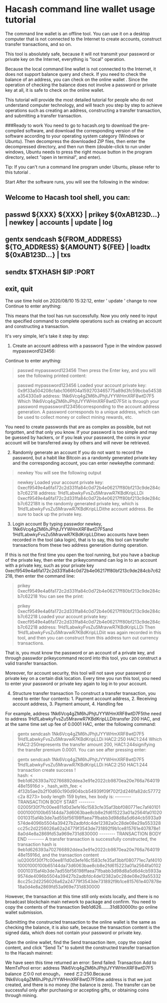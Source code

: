 Hacash command line wallet usage tutorial
===
The command line wallet is an offline tool. You can use it on a desktop computer that is not connected to the Internet to create accounts,
construct transfer transactions, and so on.

This tool is absolutely safe, because it will not transmit your password or private key on the Internet, everything is "local" operation.

Because the local command line wallet is not connected to the Internet, it does not support balance query and check. If you need to check the 
balance of an address, you can check on the online wallet . Since the operation of checking the balance does not
involve a password or private key at all, it is safe to check on the online wallet.

This tutorial will provide the most detailed tutorial for people who do not understand computer technology, and will teach you step by step to 
achieve operations such as creating an address, constructing a transfer transaction, and submitting a transfer transaction.

###Ready to work
You need to go to hacash.org to download the pre-compiled software, and download the corresponding version of the software 
according to your operating system category (Windows or Ubuntu). Then decompress the downloaded ZIP files, then enter the decompressed directory, and then run them (double-click to run under windows, Ubuntu needs to press the right mouse button in the program directory, select "open in terminal", and enter).

Tip: If you can't run a command line program under Ubuntu, please refer to this tutorial .

Start
After the software runs, you will see the following in the window:

Welcome to Hacash tool shell, you can:
--------
passwd ${XXX}  ${XXX}   |   prikey ${0xAB123D...}   |   newkey   |   accounts   |   update | log
--------
gentx sendcash ${FROM_ADDRESS}  ${TO_ADDRESS}  ${AMOUNT}  ${FEE}   |   loadtx ${0xAB123D...}   |   txs
--------
sendtx $TXHASH  $IP :PORT
--------
exit, quit
--------
The use time hold on 2020/08/10 15:32:12, enter ' update ' change to now
Continue to enter anything:
>

This means that the tool has run successfully. Now you only need to input the specified command to complete operations such as creating an account and constructing a 
transaction.

It's very simple, let's take it step by step:

1. Create an account address with a password
Type in the window passwd mypassword123456:

Continue to enter anything:
 > passwd mypassword123456
Then press the Enter key, and you will see the following printed content:

> passwd mypassword123456
Loaded your account 
  private key: 0x9f33a504208cfabc1066f04a1592703465775a89d3fc59bcba54538a354330a9 
  address: 1Nk6Vcq4gZM6hJPhjtJYYWHmXRF8wtD7F5
Which 1Nk6Vcq4gZM6hJPhjtJYYWHmXRF8wtD7F5it is through your password mypassword123456corresponding to the account address generation. A password corresponds to a unique 
address, which can be used to collect money or collect mining rewards, etc.

You need to create passwords that are as complex as possible, but not forgotten, and that only you know. If your password is too simple and may be guessed by hackers,
or if you leak your password, the coins in your account will be transferred away by others and will never be retrieved.

2. Randomly generate an account
If you do not want to record the password, but a habit like Bitcoin as a randomly generated private key and the corresponding account, you can enter newkeythe command:

> newkey
You will see the following output

> newkey
Loaded your account
  private key: 0xecf9549e4a6fa172c2d331fa84c0d72b4e06217ff80bf213c9de284cb7c62218
  address: 1Hd1LabwkyFvsZu5MravwR7KBdKripLLDi
0xecf9549e4a6fa172c2d331fa84c0d72b4e06217ff80bf213c9de284cb7c62218It is the randomly generated private key, which is 1Hd1LabwkyFvsZu5MravwR7KBdKripLLDithe account address. 
Be sure to back up the private key.

3. Login account
By typing passwdor newkey, 1Nk6Vcq4gZM6hJPhjtJYYWHmXRF8wtD7F5and 1Hd1LabwkyFvsZu5MravwR7KBdKripLLDitwo accounts have been recorded in the tool (aka login), that is to say, 
this tool can transfer transactions from these two address generation during operation.

If this is not the first time you open the tool running, but you have a backup of the private key, then enter the prikeycommand can log in to an account with a private key, 
such as your private key 0xecf9549e4a6fa172c2d331fa84c0d72b4e06217ff80bf213c9de284cb7c62218, then enter the command line:

> prikey 0xecf9549e4a6fa172c2d331fa84c0d72b4e06217ff80bf213c9de284cb7c62218
You can see the print:

> prikey 0xecf9549e4a6fa172c2d331fa84c0d72b4e06217ff80bf213c9de284cb7c62218
Loaded your account 
  private key: 0xecf9549e4a6fa172c2d331fa84c0d72b4e06217ff80bf213c9de284cb7c62218
  address: 1Hd1LabwkyFvsZu5MravwR7KBdKripLLDi
Then 1Hd1LabwkyFvsZu5MravwR7KBdKripLLDiit was again recorded in this tool, and then you can construct from this address turn out currency transactions.

That is, you must know the password or an account of a private key, and through passwdor prikeycommand record into this tool, you can construct a valid transfer transaction.

Moreover, for account security, this tool will not save your password or private key on a certain disk location. Every time you run this tool, you need to enter your
password or private key again to log in to your account.

4. Structure transfer transaction
To construct a transfer transaction, you need to enter four contents: 1. Payment account address, 2. Receiving account address, 3. Payment amount, 4. Handling fee

For example, address 1Nk6Vcq4gZM6hJPhjtJYYWHmXRF8wtD7F5the need to address 1Hd1LabwkyFvsZu5MravwR7KBdKripLLDitransfer 200 HAC, and at the same time set up fee of 0.0001 HAC,
enter the following command:

> gentx sendcash 1Nk6Vcq4gZM6hJPhjtJYYWHmXRF8wtD7F5 1Hd1LabwkyFvsZu5MravwR7KBdKripLLDi HAC2:250 HAC1:244
Which HAC2:250represents the transfer amount 200, HAC1:244signifying the transfer premium 0.0001. You can see after pressing enter:

> gentx sendcash 1Nk6Vcq4gZM6hJPhjtJYYWHmXRF8wtD7F5 1Hd1LabwkyFvsZu5MravwR7KBdKripLLDi HAC2:250 HAC1:244
transaction create success !  
hash: < 9eb1d626393a702766892ddea3e91e2022cb9870ea20e766a76401948e15916d > , hash_with_fee: < 4f32b5ae2b2f10d60c190d904bcb54939f09f702f2d246fa82dc57772c2a 8273>
body length 159 bytes, hex body is:
-------- TRANSACTION BODY START --------
02005f30f7fc00ee811d0d3efe16c1583cfe35af3bbf080771ec7af401010001000100b65144da73d6063bae8cb8e2fd615223a01a2564fa010200010315af4b3de7ad55bf56198ffaea71fbabb3d98d8a5d6d4cb5933a9574de4096b5504a39427b2adbfdc4de12382a0c28de08e29a553328cc25c2d2256026a62a24779f3543de731892f9b1ce815761e407878e18a0d4e8a2869fd53a969e731d830000
-------- TRANSACTION BODY END --------
A transfer transaction is successfully constructed, the transaction hash is 9eb1d626393a702766892ddea3e91e2022cb9870ea20e766a76401948e15916d, and the transaction content is02005f30f7fc00ee811d0d3efe16c1583cfe35af3bbf080771ec7af401010001000100b65144da73d6063bae8cb8e2fd615223a01a2564fa010200010315af4b3de7ad55bf56198ffaea71fbabb3d98d8a5d6d4cb5933a9574de4096b5504a39427b2adbfdc4de12382a0c28de08e29a553328cc25c2d2256026a62a24779f3543de731892f9b1ce815761e407878e18a0d4e8a2869fd53a969e731d830000

However, the transaction at this time still only exists locally, and there is no broadcast blockchain main network to package and confirm. You need to copy the contents of the transaction 9eb1d626.......31d830000to go online wallet submission.

Submitting the constructed transaction to the online wallet is the same as checking the balance, it is also safe, because the transaction content is the signed data, which does not contain your password or private key.

Open the online wallet, find the Send transaction item, copy the copied content, and click "Send Tx" to submit the constructed transfer transaction to the Hacash mainnet:


We have seen this time returned an error: Send failed: Transaction Add to MemTxPool error: address 1Nk6Vcq4gZM6hJPhjtJYYWHmXRF8wtD7F5 balance ㄜ0:0 not enough， need ㄜ2:250.Because 1Nk6Vcq4gZM6hJPhjtJYYWHmXRF8wtD7F5the address is that we just created, and there is no money (the balance is zero). The transfer can be successful only after purchasing or accepting gifts, or obtaining coins through mining.
